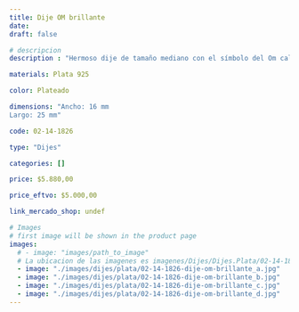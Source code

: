 ```yaml
---
title: Dije OM brillante
date: 
draft: false

# descripcion
description : "Hermoso dije de tamaño mediano con el símbolo del Om calado. Terminación delicada y con un brillo precioso."

materials: Plata 925

color: Plateado

dimensions: "Ancho: 16 mm 
Largo: 25 mm"

code: 02-14-1826

type: "Dijes"

categories: []

price: $5.880,00

price_eftvo: $5.000,00

link_mercado_shop: undef

# Images
# first image will be shown in the product page
images:
  # - image: "images/path_to_image"
  # La ubicacion de las imagenes es imagenes/Dijes/Dijes.Plata/02-14-1826-dije-om-brillante
  - image: "./images/dijes/plata/02-14-1826-dije-om-brillante_a.jpg"
  - image: "./images/dijes/plata/02-14-1826-dije-om-brillante_b.jpg"
  - image: "./images/dijes/plata/02-14-1826-dije-om-brillante_c.jpg"
  - image: "./images/dijes/plata/02-14-1826-dije-om-brillante_d.jpg"
---
```

